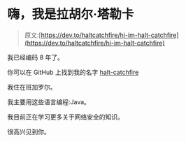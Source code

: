 # 嗨，我是拉胡尔·塔勒卡

> 原文:[https://dev.to/haltcatchfire/hi-im-halt-catchfire](https://dev.to/haltcatchfire/hi-im-halt-catchfire)

我已经编码 8 年了。

你可以在 GitHub 上找到我的名字 [halt-catchfire](https://github.com/halt-catchfire)

我住在班加罗尔。

我主要用这些语言编程:Java。

我目前正在学习更多关于网络安全的知识。

很高兴见到你。